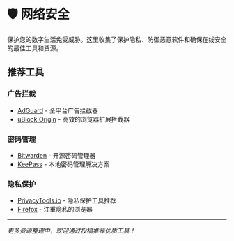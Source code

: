 # 🛡️ 网络安全

保护您的数字生活免受威胁。这里收集了保护隐私、防御恶意软件和确保在线安全的最佳工具和资源。

## 推荐工具

### 广告拦截
- [AdGuard](https://adguard.com/) - 全平台广告拦截器
- [uBlock Origin](https://github.com/gorhill/uBlock) - 高效的浏览器扩展拦截器

### 密码管理
- [Bitwarden](https://bitwarden.com/) - 开源密码管理器
- [KeePass](https://keepass.info/) - 本地密码管理解决方案

### 隐私保护
- [PrivacyTools.io](https://www.privacytools.io/) - 隐私保护工具推荐
- [Firefox](https://www.mozilla.org/firefox/) - 注重隐私的浏览器

---

*更多资源整理中，欢迎通过投稿推荐优质工具！*